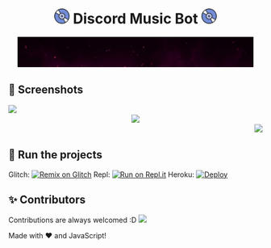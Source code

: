 <h1 align="center"><img src="./assets/Music.gif" width="30px"> Discord Music Bot <img src="./assets/Music.gif" width="30px"></h1>
<div align="center"><img src="./assets/banner.gif"></div>

## 📸 Screenshots

<div align="left"><img src="https://media.discordapp.net/attachments/803367957522677812/803368532976730122/unknown.png"></div><div align="center"><img src="https://media.discordapp.net/attachments/803367957522677812/803368636676440074/unknown.png"></div><div align="right"><img src="https://media.discordapp.net/attachments/803367957522677812/803368793312591892/unknown.png"></div>

## 💨 Run the projects
Glitch: [![Remix on Glitch](https://cdn.glitch.com/2703baf2-b643-4da7-ab91-7ee2a2d00b5b%2Fremix-button.svg)](https://glitch.com/edit/#!/import/github/SudhanPlayz/Discord-MusicBot)
Repl: [![Run on Repl.it](https://repl.it/badge/github/SudhanPlayz/Discord-MusicBot)](https://repl.it/github/SudhanPlayz/Discord-MusicBot)
Heroku: [![Deploy](https://www.herokucdn.com/deploy/button.svg)](https://heroku.com/deploy?template=https://github.com/SudhanPlayz/Discord-MusicBot)
## ✨ Contributors
Contributions are always welcomed :D
<a href="https://github.com/SudhanPlayz/Discord-MusicBot/graphs/contributors">
  <img src="https://contributors-img.web.app/image?repo=SudhanPlayz/Discord-MusicBot" />
</a>

Made with :heart: and JavaScript!
